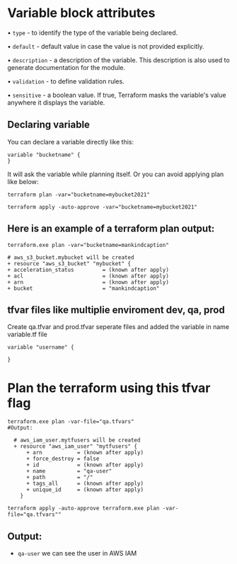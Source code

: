 # Variable block attributes

•  `type` - to identify the type of the variable being declared.

•  `default` - default value in case the value is not provided explicitly.

•  `description` - a description of the variable. This description is also used to generate documentation for the module.

•  `validation` - to define validation rules.

•  `sensitive` - a boolean value. If true, Terraform masks the variable's value anywhere it displays the variable.

## Declaring variable

You can declare a variable directly like this:

```
variable "bucketname" {  
}
```
It will ask the variable while planning itself. Or you can avoid applying plan like below:

```
terraform plan -var="bucketname=mybucket2021"

terraform apply -auto-approve -var="bucketname=mybucket2021"
```

## Here is an example of a terraform plan output:

``terraform.exe plan -var="bucketname=mankindcaption"``

```
# aws_s3_bucket.mybucket will be created
+ resource "aws_s3_bucket" "mybucket" {
+ acceleration_status         = (known after apply)
+ acl                         = (known after apply)
+ arn                         = (known after apply)
+ bucket                      = "mankindcaption"
```

## tfvar files like multiplie enviroment dev, qa, prod
Create qa.tfvar and prod.tfvar seperate files and added the variable in name variable.tf file 

```
variable "username" {
  
}
```
# Plan the terraform using this tfvar flag 
```
terraform.exe plan -var-file="qa.tfvars"
#Output:

  # aws_iam_user.mytfusers will be created
  + resource "aws_iam_user" "mytfusers" {
      + arn           = (known after apply)
      + force_destroy = false
      + id            = (known after apply)
      + name          = "qa-user"
      + path          = "/"
      + tags_all      = (known after apply)
      + unique_id     = (known after apply)
    }

```

```
terraform apply -auto-approve terraform.exe plan -var-file="qa.tfvars""
```
## Output:
* `qa-user` we can see the user in AWS IAM 
